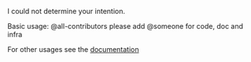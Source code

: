 I could not determine your intention.

Basic usage: @all-contributors please add @someone for code, doc and infra

For other usages see the [documentation](https://allcontributors.org/docs/en/bot/usage)
